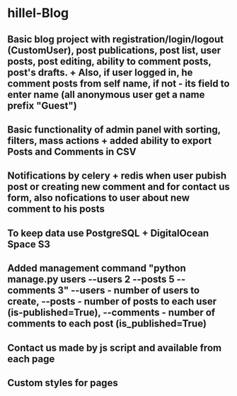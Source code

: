 # hillel-Blog

## Basic blog project with registration/login/logout (CustomUser), post publications, post list, user posts, post editing, ability to comment posts, post's drafts. + Also, if user logged in, he comment posts from self name, if not - its field to enter name (all anonymous user get a name prefix "Guest")

## Basic functionality of admin panel with sorting, filters, mass actions + added ability to export Posts and Comments in CSV

## Notifications by celery + redis when user pubish post or creating new comment and for contact us form, also nofications to user about new comment to his posts

## To keep data use PostgreSQL + DigitalOcean Space S3

## Added management command "python manage.py users --users 2 --posts 5 --comments 3" --users - number of users to create, --posts - number of posts to each user (is-published=True), --comments - number of comments to each post (is_published=True)

## Contact us made by js script and available from each page

## Custom styles for pages